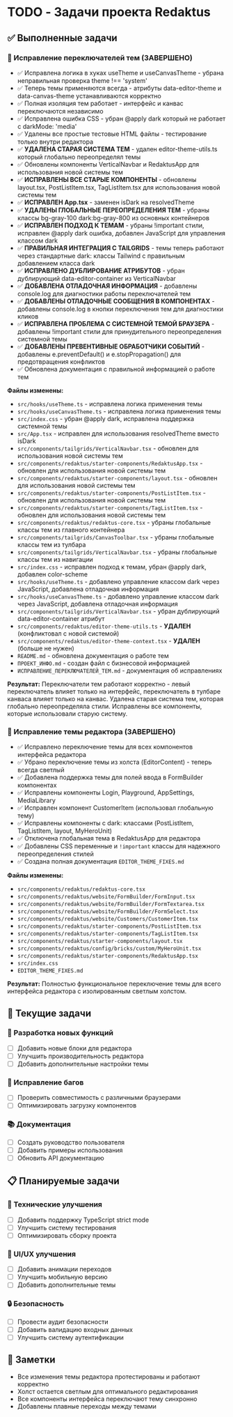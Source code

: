 # TODO - Задачи проекта Redaktus

## ✅ Выполненные задачи

### 🎨 Исправление переключателей тем (ЗАВЕРШЕНО)
- ✅ Исправлена логика в хуках useTheme и useCanvasTheme - убрана неправильная проверка theme !== 'system'
- ✅ Теперь темы применяются всегда - атрибуты data-editor-theme и data-canvas-theme устанавливаются корректно
- ✅ Полная изоляция тем работает - интерфейс и канвас переключаются независимо
- ✅ Исправлена ошибка CSS - убран @apply dark который не работает с darkMode: 'media'
- ✅ Удалены все простые тестовые HTML файлы - тестирование только внутри редактора
- ✅ **УДАЛЕНА СТАРАЯ СИСТЕМА ТЕМ** - удален editor-theme-utils.ts который глобально переопределял темы
- ✅ Обновлены компоненты VerticalNavbar и RedaktusApp для использования новой системы тем
- ✅ **ИСПРАВЛЕНЫ ВСЕ СТАРЫЕ КОМПОНЕНТЫ** - обновлены layout.tsx, PostListItem.tsx, TagListItem.tsx для использования новой системы тем
- ✅ **ИСПРАВЛЕН App.tsx** - заменен isDark на resolvedTheme
- ✅ **УДАЛЕНЫ ГЛОБАЛЬНЫЕ ПЕРЕОПРЕДЕЛЕНИЯ ТЕМ** - убраны классы bg-gray-100 dark:bg-gray-800 из основных контейнеров
- ✅ **ИСПРАВЛЕН ПОДХОД К ТЕМАМ** - убраны !important стили, исправлен @apply dark ошибка, добавлен JavaScript для управления классом dark
- ✅ **ПРАВИЛЬНАЯ ИНТЕГРАЦИЯ С TAILGRIDS** - темы теперь работают через стандартные dark: классы Tailwind с правильным добавлением класса dark
- ✅ **ИСПРАВЛЕНО ДУБЛИРОВАНИЕ АТРИБУТОВ** - убран дублирующий data-editor-container из VerticalNavbar
- ✅ **ДОБАВЛЕНА ОТЛАДОЧНАЯ ИНФОРМАЦИЯ** - добавлены console.log для диагностики работы переключателей тем
- ✅ **ДОБАВЛЕНЫ ОТЛАДОЧНЫЕ СООБЩЕНИЯ В КОМПОНЕНТАХ** - добавлены console.log в кнопки переключения тем для диагностики кликов
- ✅ **ИСПРАВЛЕНА ПРОБЛЕМА С СИСТЕМНОЙ ТЕМОЙ БРАУЗЕРА** - добавлены !important стили для принудительного переопределения системной темы
- ✅ **ДОБАВЛЕНЫ ПРЕВЕНТИВНЫЕ ОБРАБОТЧИКИ СОБЫТИЙ** - добавлены e.preventDefault() и e.stopPropagation() для предотвращения конфликтов
- ✅ Обновлена документация с правильной информацией о работе тем

**Файлы изменены:**
- `src/hooks/useTheme.ts` - исправлена логика применения темы
- `src/hooks/useCanvasTheme.ts` - исправлена логика применения темы
- `src/index.css` - убран @apply dark, исправлена поддержка системной темы
- `src/App.tsx` - исправлен для использования resolvedTheme вместо isDark
- `src/components/tailgrids/VerticalNavbar.tsx` - обновлен для использования новой системы тем
- `src/components/redaktus/starter-components/RedaktusApp.tsx` - обновлен для использования новой системы тем
- `src/components/redaktus/starter-components/layout.tsx` - обновлен для использования новой системы тем
- `src/components/redaktus/starter-components/PostListItem.tsx` - обновлен для использования новой системы тем
- `src/components/redaktus/starter-components/TagListItem.tsx` - обновлен для использования новой системы тем
- `src/components/redaktus/redaktus-core.tsx` - убраны глобальные классы тем из главного контейнера
- `src/components/tailgrids/CanvasToolbar.tsx` - убраны глобальные классы тем из тулбара
- `src/components/tailgrids/VerticalNavbar.tsx` - убраны глобальные классы тем из навигации
- `src/index.css` - исправлен подход к темам, убран @apply dark, добавлен color-scheme
- `src/hooks/useTheme.ts` - добавлено управление классом dark через JavaScript, добавлена отладочная информация
- `src/hooks/useCanvasTheme.ts` - добавлено управление классом dark через JavaScript, добавлена отладочная информация
- `src/components/tailgrids/VerticalNavbar.tsx` - убран дублирующий data-editor-container атрибут
- `src/components/redaktus/editor-theme-utils.ts` - **УДАЛЕН** (конфликтовал с новой системой)
- `src/components/redaktus/editor-theme-context.tsx` - **УДАЛЕН** (больше не нужен)
- `README.md` - обновлена документация о работе тем
- `ПРОЕКТ_ИНФО.md` - создан файл с бизнесовой информацией
- `ИСПРАВЛЕНИЕ_ПЕРЕКЛЮЧАТЕЛЕЙ_ТЕМ.md` - документация об исправлениях

**Результат:** Переключатели тем работают корректно - левый переключатель влияет только на интерфейс, переключатель в тулбаре канваса влияет только на канвас. Удалена старая система тем, которая глобально переопределяла стили. Исправлены все компоненты, которые использовали старую систему.

### 🎨 Исправление темы редактора (ЗАВЕРШЕНО)
- ✅ Исправлено переключение темы для всех компонентов интерфейса редактора
- ✅ Убрано переключение темы из холста (EditorContent) - теперь всегда светлый
- ✅ Добавлена поддержка темы для полей ввода в FormBuilder компонентах
- ✅ Исправлены компоненты Login, Playground, AppSettings, MediaLibrary
- ✅ Исправлен компонент CustomerItem (использовал глобальную тему)
- ✅ Исправлены компоненты с dark: классами (PostListItem, TagListItem, layout, MyHeroUnit)
- ✅ Отключена глобальная тема в RedaktusApp для редактора
- ✅ Добавлены CSS переменные и `!important` классы для надежного переопределения стилей
- ✅ Создана полная документация `EDITOR_THEME_FIXES.md`

**Файлы изменены:**
- `src/components/redaktus/redaktus-core.tsx`
- `src/components/redaktus/website/FormBuilder/FormInput.tsx`
- `src/components/redaktus/website/FormBuilder/FormTextarea.tsx`
- `src/components/redaktus/website/FormBuilder/FormSelect.tsx`
- `src/components/redaktus/website/Customers/CustomerItem.tsx`
- `src/components/redaktus/starter-components/PostListItem.tsx`
- `src/components/redaktus/starter-components/TagListItem.tsx`
- `src/components/redaktus/starter-components/layout.tsx`
- `src/components/redaktus/config/bricks/custom/MyHeroUnit.tsx`
- `src/components/redaktus/starter-components/RedaktusApp.tsx`
- `src/index.css`
- `EDITOR_THEME_FIXES.md`

**Результат:** Полностью функциональное переключение темы для всего интерфейса редактора с изолированным светлым холстом.

## 🔄 Текущие задачи

### 🚀 Разработка новых функций
- [ ] Добавить новые блоки для редактора
- [ ] Улучшить производительность редактора
- [ ] Добавить дополнительные настройки темы

### 🐛 Исправление багов
- [ ] Проверить совместимость с различными браузерами
- [ ] Оптимизировать загрузку компонентов

### 📚 Документация
- [ ] Создать руководство пользователя
- [ ] Добавить примеры использования
- [ ] Обновить API документацию

## 📋 Планируемые задачи

### 🔧 Технические улучшения
- [ ] Добавить поддержку TypeScript strict mode
- [ ] Улучшить систему тестирования
- [ ] Оптимизировать сборку проекта

### 🎨 UI/UX улучшения
- [ ] Добавить анимации переходов
- [ ] Улучшить мобильную версию
- [ ] Добавить дополнительные темы

### 🔒 Безопасность
- [ ] Провести аудит безопасности
- [ ] Добавить валидацию входных данных
- [ ] Улучшить систему аутентификации

## 📝 Заметки

- Все изменения темы редактора протестированы и работают корректно
- Холст остается светлым для оптимального редактирования
- Все компоненты интерфейса переключают тему синхронно
- Добавлены плавные переходы между темами
